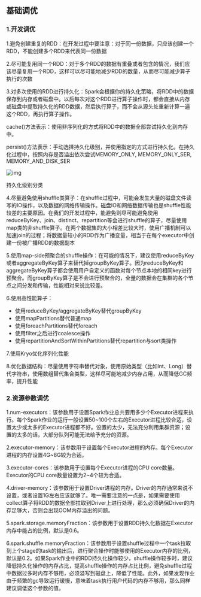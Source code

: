 ## 基础调优

### 1.开发调优

1.避免创建重复的RDD：在开发过程中要注意：对于同一份数据，只应该创建一个RDD，不能创建多个RDD来代表同一份数据

2.尽可能复用同一个RDD：对于多个RDD的数据有重叠或者包含的情况，我们应该尽量复用一个RDD，这样可以尽可能地减少RDD的数量，从而尽可能减少算子执行的次数

3.对多次使用的RDD进行持久化：Spark会根据你的持久化策略，将RDD中的数据保存到内存或者磁盘中。以后每次对这个RDD进行算子操作时，都会直接从内存或磁盘中提取持久化的RDD数据，然后执行算子，而不会从源头处重新计算一遍这个RDD，再执行算子操作。

cache()方法表示：使用非序列化的方式将RDD中的数据全部尝试持久化到内存中。

persist()方法表示：手动选择持久化级别，并使用指定的方式进行持久化。在持久化过程中，按照内存是否溢出依次尝试MEMORY_ONLY, MEMORY_ONLY_SER, MEMORY_AND_DISK_SER

![img](https://pic3.zhimg.com/v2-1599a76d45d6e4542154f6e5454566ea_b.png)

持久化级别分类

4.尽量避免使用shuffle类算子：在shuffle过程中，可能会发生大量的磁盘文件读写的IO操作，以及数据的网络传输操作。磁盘IO和网络数据传输也是shuffle性能较差的主要原因。在我们的开发过程中，能避免则尽可能避免使用reduceByKey、join、distinct、repartition等会进行shuffle的算子，尽量使用map类的非shuffle算子。在两个数据集的大小相差比较大时，使用广播机制可以加速join的过程；将数据量较小的RDD作为广播变量，相当于在每个executor中创建一份被广播RDD的数据副本

5.使用map-side预聚合的shuffle操作：在可能的情况下，建议使用reduceByKey或者aggregateByKey算子来替代掉groupByKey算子。因为reduceByKey和aggregateByKey算子都会使用用户自定义的函数对每个节点本地的相同key进行预聚合。而groupByKey算子是不会进行预聚合的，全量的数据会在集群的各个节点之间分发和传输，性能相对来说比较差。

6.使用高性能算子：

- 使用reduceByKey/aggregateByKey替代groupByKey
- 使用mapPartitions替代普通map
- 使用foreachPartitions替代foreach
- 使用filter之后进行coalesce操作
- 使用repartitionAndSortWithinPartitions替代repartition与sort类操作

7.使用Kryo优化序列化性能

8.优化数据结构：尽量使用字符串替代对象，使用原始类型（比如Int、Long）替代字符串，使用数组替代集合类型，这样尽可能地减少内存占用，从而降低GC频率，提升性能

### 2.资源参数调优

1.num-executors：该参数用于设置Spark作业总共要用多少个Executor进程来执行。每个Spark作业的运行一般设置50~100个左右的Executor进程比较合适，设置太少或太多的Executor进程都不好。设置的太少，无法充分利用集群资源；设置的太多的话，大部分队列可能无法给予充分的资源。

2.executor-memory：该参数用于设置每个Executor进程的内存。每个Executor进程的内存设置4G~8G较为合适。

3.executor-cores：该参数用于设置每个Executor进程的CPU      core数量。Executor的CPU core数量设置为2~4个较为合适。

4.driver-memory：该参数用于设置Driver进程的内存。Driver的内存通常来说不设置，或者设置1G左右应该就够了。唯一需要注意的一点是，如果需要使用collect算子将RDD的数据全部拉取到Driver上进行处理，那么必须确保Driver的内存足够大，否则会出现OOM内存溢出的问题。

5.spark.storage.memoryFraction：该参数用于设置RDD持久化数据在Executor内存中能占的比例，默认是0.6。

6.spark.shuffle.memoryFraction：该参数用于设置shuffle过程中一个task拉取到上个stage的task的输出后，进行聚合操作时能够使用的Executor内存的比例，默认是0.2。如果Spark作业中的RDD持久化操作较少，shuffle操作较多时，建议降低持久化操作的内存占比，提高shuffle操作的内存占比比例，避免shuffle过程中数据过多时内存不够用，必须溢写到磁盘上，降低了性能。此外，如果发现作业由于频繁的gc导致运行缓慢，意味着task执行用户代码的内存不够用，那么同样建议调低这个参数的值。